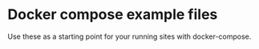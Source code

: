 # Docker compose example files

Use these as a starting point for your running sites with docker-compose.